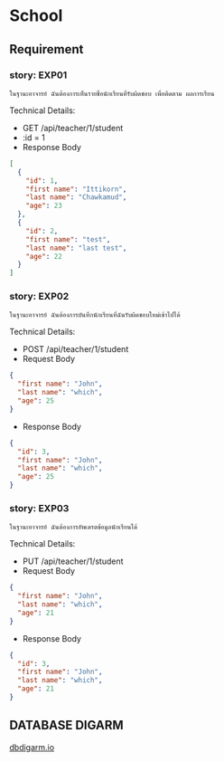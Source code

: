 # School

## Requirement

### story: EXP01

```text
ในฐานะอาจารย์ ฉันต้องการเห็นรายชื่อนักเรียนที่รับผิดชอบ เพื่อติดตาม ผลการเรียน
```

Technical Details:

- GET /api/teacher/1/student
- :id = 1
- Response Body

```json
[
  {
    "id": 1,
    "first name": "Ittikorn",
    "last name": "Chawkamud",
    "age": 23
  },
  {
    "id": 2,
    "first name": "test",
    "last name": "last test",
    "age": 22
  }
]
```

### story: EXP02

```text
ในฐานะอาจารย์ ฉันต้องการบันทึกนักเรียนที่ฉันรับผิดชอบใหม่เข้าไปได้
```

Technical Details:

- POST /api/teacher/1/student
- Request Body

```json
{
  "first name": "John",
  "last name": "which",
  "age": 25
}
```

- Response Body

```json
{
  "id": 3,
  "first name": "John",
  "last name": "which",
  "age": 25
}
```

### story: EXP03

```text
ในฐานะอาจารย์ ฉันต้องการอัพเดรตข้อมูลนักเรียนได้
```

Technical Details:

- PUT /api/teacher/1/student
- Request Body

```json
{
  "first name": "John",
  "last name": "which",
  "age": 21
}
```

- Response Body

```json
{
  "id": 3,
  "first name": "John",
  "last name": "which",
  "age": 21
}
```

## DATABASE DIGARM

[dbdigarm.io](https://dbdiagram.io/d/63bbdf596afaa541e5d132bb)
